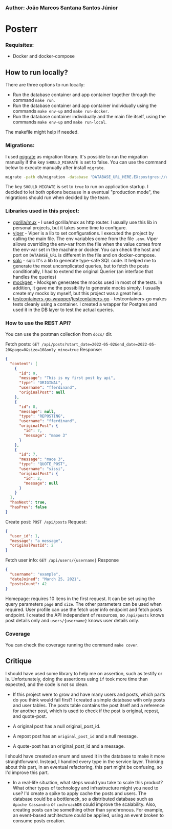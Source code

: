 ### Author: João Marcos Santana Santos Júnior

# Posterr

### Requisites:

- Docker and docker-compose

## How to run locally?

There are three options to run locally:

- Run the database container and app container together through the command `make run`.
- Run the database container and app container individually using the commands `make env-up` and `make run-docker`.
- Run the database container individually and the main file itself, using the commands `make env-up` and `make run-local`.

The makefile might help if needed.

### Migrations:

I used [migrate](https://github.com/golang-migrate/migrate) as migration library.
It's possible to run the migration manually if the key `SHOULD_MIGRATE` is set to false.
You can use the command below to execute manually after install `migrate`.

```bash
migrate -path db/migration -database 'DATABASE_URL_HERE.EX:postgres://user:password@host:port/db_name' -verbose up|down
```

The key `SHOULD_MIGRATE` is set to `true` to run on application startup. I decided to let both options because in a eventual "production mode", the migrations should run when decided by the team.

### Libraries used in this project:

- [gorilla/mux](https://github.com/gorilla/mux) - I used gorilla/mux as http router. I usually use this lib in personal projects, but it takes some time to configure.
- [viper](https://github.com/spf13/viper) - Viper is a lib to set configurations. I executed the project by calling the main file. The env variables come from the file `.env`. Viper allows overriding the env-var from the file when the value comes from the env-var set in the machine or docker.
  You can check the host and port on `DATABASE_URL` is different in the file and on docker-compose.
- [sqlc](https://github.com/kyleconroy/sqlc) - sqlc It's a lib to generate type-safe SQL code. It helped me to generate the most uncomplicated queries, but to fetch the posts conditionally, I had to extend the original Querier (an interface that handles the queries)
- [mockgen](https://github.com/golang/mock) - Mockgen generates the mocks used in most of the tests. In addition, it gave me the possibility to generate mocks simply. I usually create my mocks by myself, but this project was a great help.
- [testcontainers-go-wrapper](http://github.com/jonss/testcontainers-go-wrapper)/[testcontainers-go](https://github.com/testcontainers/testcontainers-go) - testcontainers-go makes tests cleanly using a container. I created a wrapper for Postgres and used it in the DB layer to test the actual queries.

### How to use the REST API?

You can use the postman collection from `docs/` dir.

Fetch posts: `GET /api/posts?start_date=2022-05-02&end_date=2022-05-20&page=0&size=10&only_mine=true`
Response:

```json
{
  "content": [
    {
      "id": 9,
      "message": "This is my first post by api",
      "type": "ORIGINAL",
      "username": "fferdinand",
      "originalPost": null
    },
    {
      "id": 8,
      "message": null,
      "type": "REPOSTING",
      "username": "fferdinand",
      "originalPost": {
        "id": 7,
        "message": "maoe 3"
      }
    },
    {
      "id": 7,
      "message": "maoe 3",
      "type": "QUOTE_POST",
      "username": "sissi",
      "originalPost": {
        "id": 2,
        "message": null
      }
    }
  ],
  "hasNext": true,
  "hasPrev": false
}
```

Create post: `POST /api/posts`
Request:

```json
{
  "user_id": 1,
  "message": "a message",
  "originalPostId": 2
}
```

Fetch user info: `GET /api/users/{username}`
Response

```json
{
  "username": "example",
  "dateJoined": "March 25, 2021",
  "postsCount": 42
}
```

Homepage: requires 10 itens in the first request. It can be set using the query parameters `page` and `size`. The other parameters can be used when required.
User profile can use the fetch user info endpoint and fetch posts endpoint. I created the API independent of resources, so `/api/posts` knows post details only and `users/{username}` knows user details only.

### Coverage

You can check the coverage running the command `make cover`.

## Critique

I should have used some library to help me on assertion, such as testify or is. Unfortunately, doing the assertions using `if` took more time than expected, and the code is not so clean.

- If this project were to grow and have many users and posts, which parts do you think would fail first?
  I created a simple database with only posts and user tables.
  The posts table contains the post itself and a reference for another post, which is used to check if the post is original, repost, and quote-post.

- A original post has a null original_post_id.
- A repost post has an `original_post_id` and a null message.
- A quote-post has an original_post_id and a message.

I should have created an enum and saved it in the database to make it more straightforward. Instead, I handled every type in the service layer. Thinking about this part, in an eventual refactoring, this part might be confusing, so I'd improve this part.

- In a real-life situation, what steps would you take to scale this product? What other types of technology and infrastructure might you need to use?
  I'd create a spike to apply cache the posts and users.
  The database could be a bottleneck, so a distributed database such as `Apache Cassandra` or `cochroachDB` could improve the scalability.
  Also, creating posts can be something other than synchronous. For example, an event-based architecture could be applied, using an event broken to consume posts creation.
